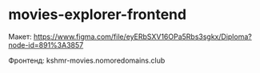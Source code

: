 # movies-explorer-frontend

Макет:
https://www.figma.com/file/eyERbSXV16OPa5Rbs3sgkx/Diploma?node-id=891%3A3857

Фронтенд:
kshmr-movies.nomoredomains.club
